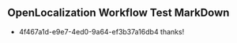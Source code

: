 ## OpenLocalization Workflow Test MarkDown
* 4f467a1d-e9e7-4ed0-9a64-ef3b37a16db4 
thanks!<!--HONumber=Mar16_HO3-->
